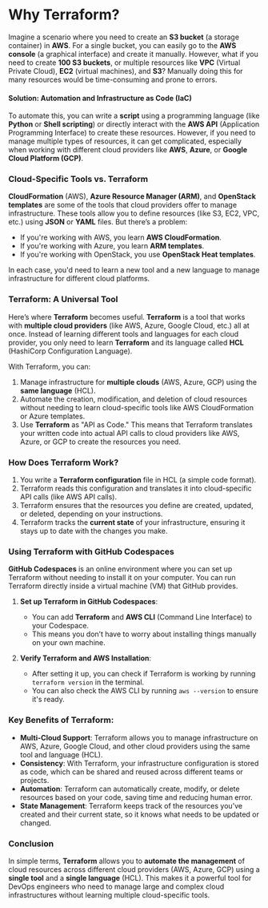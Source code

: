 # Why Terraform? 

Imagine a scenario where you need to create an **S3 bucket** (a storage container) in **AWS**. For a single bucket, you can easily go to the **AWS console** (a graphical interface) and create it manually. However, what if you need to create **100 S3 buckets**, or multiple resources like **VPC** (Virtual Private Cloud), **EC2** (virtual machines), and **S3**? Manually doing this for many resources would be time-consuming and prone to errors.

#### Solution: Automation and Infrastructure as Code (IaC)

To automate this, you can write a **script** using a programming language (like **Python** or **Shell scripting**) or directly interact with the **AWS API** (Application Programming Interface) to create these resources. However, if you need to manage multiple types of resources, it can get complicated, especially when working with different cloud providers like **AWS**, **Azure**, or **Google Cloud Platform (GCP)**.

### Cloud-Specific Tools vs. Terraform

**CloudFormation** (AWS), **Azure Resource Manager (ARM)**, and **OpenStack templates** are some of the tools that cloud providers offer to manage infrastructure. These tools allow you to define resources (like S3, EC2, VPC, etc.) using **JSON** or **YAML** files. But there’s a problem: 

- If you're working with AWS, you learn **AWS CloudFormation**.
- If you're working with Azure, you learn **ARM templates**.
- If you're working with OpenStack, you use **OpenStack Heat templates**.

In each case, you'd need to learn a new tool and a new language to manage infrastructure for different cloud platforms.

### Terraform: A Universal Tool

Here’s where **Terraform** becomes useful. **Terraform** is a tool that works with **multiple cloud providers** (like AWS, Azure, Google Cloud, etc.) all at once. Instead of learning different tools and languages for each cloud provider, you only need to learn **Terraform** and its language called **HCL** (HashiCorp Configuration Language). 

With Terraform, you can:

1. Manage infrastructure for **multiple clouds** (AWS, Azure, GCP) using the **same language** (HCL).
2. Automate the creation, modification, and deletion of cloud resources without needing to learn cloud-specific tools like AWS CloudFormation or Azure templates.
3. Use **Terraform** as "API as Code." This means that Terraform translates your written code into actual API calls to cloud providers like AWS, Azure, or GCP to create the resources you need.

### How Does Terraform Work?

1. You write a **Terraform configuration** file in HCL (a simple code format).
2. Terraform reads this configuration and translates it into cloud-specific API calls (like AWS API calls).
3. Terraform ensures that the resources you define are created, updated, or deleted, depending on your instructions.
4. Terraform tracks the **current state** of your infrastructure, ensuring it stays up to date with the changes you make.

### Using Terraform with GitHub Codespaces

**GitHub Codespaces** is an online environment where you can set up Terraform without needing to install it on your computer. You can run Terraform directly inside a virtual machine (VM) that GitHub provides.

1. **Set up Terraform in GitHub Codespaces**:
   - You can add **Terraform** and **AWS CLI** (Command Line Interface) to your Codespace.
   - This means you don’t have to worry about installing things manually on your own machine.
   
2. **Verify Terraform and AWS Installation**:
   - After setting it up, you can check if Terraform is working by running `terraform version` in the terminal.
   - You can also check the AWS CLI by running `aws --version` to ensure it's ready.

### Key Benefits of Terraform:

- **Multi-Cloud Support**: Terraform allows you to manage infrastructure on AWS, Azure, Google Cloud, and other cloud providers using the same tool and language (HCL).
- **Consistency**: With Terraform, your infrastructure configuration is stored as code, which can be shared and reused across different teams or projects.
- **Automation**: Terraform can automatically create, modify, or delete resources based on your code, saving time and reducing human error.
- **State Management**: Terraform keeps track of the resources you’ve created and their current state, so it knows what needs to be updated or changed.

### Conclusion

In simple terms, **Terraform** allows you to **automate the management** of cloud resources across different cloud providers (AWS, Azure, GCP) using a **single tool** and a **single language** (HCL). This makes it a powerful tool for DevOps engineers who need to manage large and complex cloud infrastructures without learning multiple cloud-specific tools.

